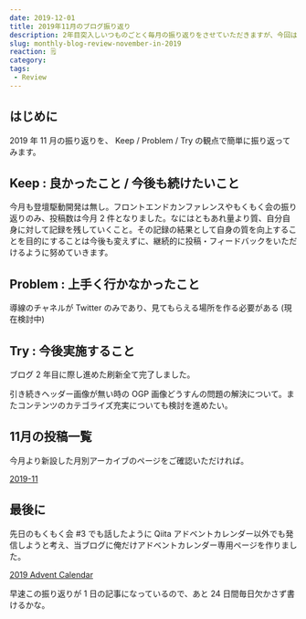 ```yaml
---
date: 2019-12-01
title: 2019年11月のブログ振り返り
description: 2年目突入しいつものごとく毎月の振り返りをさせていただきますが、今回はいつもと違った取り組みをご紹介。とりあえず手を挙げるだけ挙げておきましょう笑
slug: monthly-blog-review-november-in-2019
reaction: 🗒
category: 
tags: 
 - Review
---
```


## はじめに

2019 年 11 月の振り返りを、 Keep / Problem / Try の観点で簡単に振り返ってみます。

## Keep : 良かったこと / 今後も続けたいこと

今月も登壇駆動開発は無し。フロントエンドカンファレンスやもくもく会の振り返りのみ、投稿数は今月 2 件となりました。なにはともあれ量より質、自分自身に対して記録を残していくこと。その記録の結果として自身の質を向上することを目的にすることは今後も変えずに、継続的に投稿・フィードバックをいただけるように努めていきます。

## Problem : 上手く行かなかったこと

導線のチャネルが Twitter のみであり、見てもらえる場所を作る必要がある (現在検討中)

## Try : 今後実施すること

ブログ 2 年目に際し進めた刷新全て完了しました。

引き続きヘッダー画像が無い時の OGP 画像どうすんの問題の解決について。またコンテンツのカテゴライズ充実についても検討を進めたい。

## 11月の投稿一覧

今月より新設した月別アーカイブのページをご確認いただければ。

<a class="link-preview" href="https://webneko.dev/archives/2019-11">2019-11</a>

## 最後に

先日のもくもく会 #3 でも話したように Qiita アドベントカレンダー以外でも発信しようと考え、当ブログに俺だけアドベントカレンダー専用ページを作りました。

<a class="link-preview" href="https://webneko.dev/advent-calendar/2019">2019 Advent Calendar</a>

早速この振り返りが 1 日の記事になっているので、あと 24 日間毎日欠かさず書けるかな。
